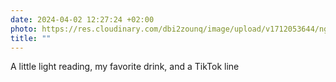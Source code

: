 ```yaml
---
date: 2024-04-02 12:27:24 +02:00
photo: https://res.cloudinary.com/dbi2zounq/image/upload/v1712053644/nguimldtqfbl7ikkkgcg.jpg
title: ""
---
```

A little light reading, my favorite drink, and a TikTok line
